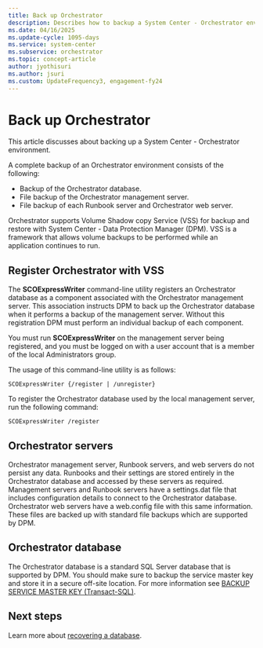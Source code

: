 ```yaml
---
title: Back up Orchestrator
description: Describes how to backup a System Center - Orchestrator environment.
ms.date: 04/16/2025
ms.update-cycle: 1095-days
ms.service: system-center
ms.subservice: orchestrator
ms.topic: concept-article
author: jyothisuri
ms.author: jsuri
ms.custom: UpdateFrequency3, engagement-fy24
---
```


# Back up Orchestrator

This article discusses about backing up a System Center - Orchestrator environment.

A complete backup of an Orchestrator environment consists of the following:  

- Backup of the Orchestrator database.  
- File backup of the Orchestrator management server.  
- File backup of each Runbook server and Orchestrator web server.  

Orchestrator supports Volume Shadow copy Service \(VSS\) for backup and restore with System Center - Data Protection Manager (DPM). VSS is a framework that allows volume backups to be performed while an application continues to run.  

## Register Orchestrator with VSS  

The **SCOExpressWriter** command\-line utility registers an Orchestrator database as a component associated with the Orchestrator management server. This association instructs DPM to back up the Orchestrator database when it performs a backup of the management server. Without this registration DPM must perform an individual backup of each component.  

You must run **SCOExpressWriter** on the management server being registered, and you must be logged on with a user account that is a member of the local Administrators group.  

The usage of this command\-line utility is as follows:  

`SCOExpressWriter {/register | /unregister}`  

To register the Orchestrator database used by the local management server, run the following command:  

`SCOExpressWriter /register`  

## Orchestrator servers

Orchestrator management server, Runbook servers, and web servers do not persist any data. Runbooks and their settings are stored entirely in the Orchestrator database and accessed by these servers as required. Management servers and Runbook servers have a settings.dat file that includes configuration details to connect to the Orchestrator database. Orchestrator web servers have a web.config file with this same information. These files are backed up with standard file backups which are supported by DPM.  

## Orchestrator database

The Orchestrator database is a standard SQL Server database that is supported by DPM. You should make sure to backup the service master key and store it in a secure off\-site location. For more information see [BACKUP SERVICE MASTER KEY \(Transact\-SQL\)](/sql/t-sql/statements/backup-service-master-key-transact-sql).  

## Next steps

Learn more about [recovering a database](how-to-recover-a-database.md).
